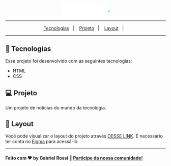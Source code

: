 <p align="center">
  <img src="./assets/img/logo.svg" width="30%">
</p>

---


<p align="center">
  <a href="#-tecnologias">Tecnologias</a>&nbsp;&nbsp;&nbsp;|&nbsp;&nbsp;&nbsp;
  <a href="#-projeto">Projeto</a>&nbsp;&nbsp;&nbsp;|&nbsp;&nbsp;&nbsp;
  <a href="#-layout">Layout</a>&nbsp;&nbsp;&nbsp;|&nbsp;&nbsp;&nbsp;
</p>

---

## 🚀 Tecnologias

Esse projeto foi desenvolvido com as seguintes tecnologias:

- HTML
- CSS

## 💻 Projeto

Um projeto de notícias do mundo da tecnologia.

## 🔖 Layout

Você pode visualizar o layout do projeto através [DESSE LINK](https://www.figma.com/file/dGgV1qrfgbc52tgzFLMYX8/DD-%2F-RocketBlog-(Copy)). É necessário ter conta no [Figma](https://figma.com) para acessá-lo.

---

#### Feito com ♥ by Gabriel Rossi :wave: [Participe da nossa comunidade!](https://discord.gg/rocketseat)